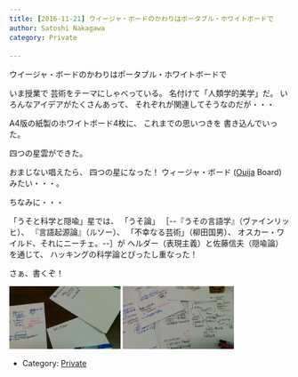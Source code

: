 ```yaml
---
title: [2016-11-21] ウイージャ・ボードのかわりはポータブル・ホワイトボードで
author: Satoshi Nakagawa
category: Private

---
```


ウイージャ・ボードのかわりはポータブル・ホワイトボードで

 いま授業で
芸術をテーマにしゃべっている。
名付けて「人類学的美学」だ。
いろんなアイデアがたくさんあって、
それぞれが関連してそうなのだが・・・

 A4版の紙製のホワイトボード4枚に、
これまでの思いつきを
書き込んでいった。

 四つの星雲ができた。

 おまじない唱えたら、
四つの星になった！
ウィージャ・ボード
([Ouija](https://en.wikipedia.org/wiki/Ouija)
Board) みたい・・・。

 ちなみに・・・

<!--more-->

 「うそと科学と隠喩」星では、
「うそ論」
［--『うその言語学』（ヴァインリッヒ）、
『言語起源論』（ルソー）、
「不幸なる芸術」（柳田国男）、
オスカー・ワイルド、それにニーチェ。--］が
ヘルダー（表現主義）と佐藤信夫（隠喩論）を通じて、
ハッキングの科学論とぴったし重なった！

 さぁ、書くぞ！

<a href="/pict/2016-11-21-oiuja-1.jpg"><img src="/pict/2016-11-21-oiuja-1.jpg" alt="" width="200"/></a>
<a href="/pict/2016-11-21-oiuja-2.jpg"><img src="/pict/2016-11-21-oiuja-2.jpg" alt="" width="200"/></a>

- Category: [Private](https://merapano.github.io/categories.html#Private)

